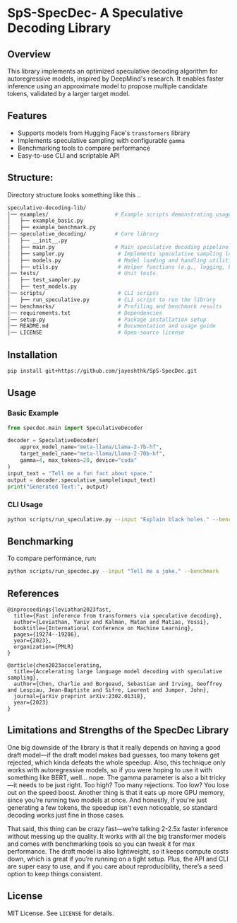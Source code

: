 # SpS-SpecDec- A Speculative Decoding Library

## Overview

This library implements an optimized speculative decoding algorithm for autoregressive models, inspired by DeepMind's research. It enables faster inference using an approximate model to propose multiple candidate tokens, validated by a larger target model.

## Features

- Supports models from Hugging Face's `transformers` library
- Implements speculative sampling with configurable `gamma`
- Benchmarking tools to compare performance
- Easy-to-use CLI and scriptable API

## Structure:

Directory structure looks something like this ..

```bash
speculative-decoding-lib/
│── examples/                     # Example scripts demonstrating usage
│   ├── example_basic.py
│   ├── example_benchmark.py
│── speculative_decoding/         # Core library
│   ├── __init__.py
│   ├── main.py                   # Main speculative decoding pipeline
│   ├── sampler.py                 # Implements speculative sampling logic
│   ├── models.py                  # Model loading and handling utilities
│   ├── utils.py                   # Helper functions (e.g., logging, benchmarks)
│── tests/                         # Unit tests
│   ├── test_sampler.py
│   ├── test_models.py
│── scripts/                       # CLI scripts
│   ├── run_speculative.py         # CLI script to run the library
│── benchmarks/                    # Profiling and benchmark results
│── requirements.txt               # Dependencies
│── setup.py                       # Package installation setup
│── README.md                      # Documentation and usage guide
│── LICENSE                        # Open-source license
```

## Installation

```bash
pip install git+https://github.com/jayeshthk/SpS-SpecDec.git
```

## Usage

### Basic Example

```python
from specdec.main import SpeculativeDecoder

decoder = SpeculativeDecoder(
    approx_model_name="meta-llama/Llama-2-7b-hf",
    target_model_name="meta-llama/Llama-2-70b-hf",
    gamma=4, max_tokens=20, device="cuda"
)
input_text = "Tell me a fun fact about space."
output = decoder.speculative_sample(input_text)
print("Generated Text:", output)
```

### CLI Usage

```bash
python scripts/run_speculative.py --input "Explain black holes." --benchmark
```

## Benchmarking

To compare performance, run:

```bash
python scripts/run_specdec.py --input "Tell me a joke." --benchmark
```

## References

```
@inproceedings{leviathan2023fast,
  title={Fast inference from transformers via speculative decoding},
  author={Leviathan, Yaniv and Kalman, Matan and Matias, Yossi},
  booktitle={International Conference on Machine Learning},
  pages={19274--19286},
  year={2023},
  organization={PMLR}
}

@article{chen2023accelerating,
  title={Accelerating large language model decoding with speculative sampling},
  author={Chen, Charlie and Borgeaud, Sebastian and Irving, Geoffrey and Lespiau, Jean-Baptiste and Sifre, Laurent and Jumper, John},
  journal={arXiv preprint arXiv:2302.01318},
  year={2023}
}
```

## Limitations and Strengths of the SpecDec Library

One big downside of the library is that it really depends on having a good draft model—if the draft model makes bad guesses, too many tokens get rejected, which kinda defeats the whole speedup. Also, this technique only works with autoregressive models, so if you were hoping to use it with something like BERT, well... nope. The gamma parameter is also a bit tricky—it needs to be just right. Too high? Too many rejections. Too low? You lose out on the speed boost. Another thing is that it eats up more GPU memory, since you're running two models at once. And honestly, if you're just generating a few tokens, the speedup isn't even noticeable, so standard decoding works just fine in those cases.

That said, this thing can be crazy fast—we’re talking 2-2.5x faster inference without messing up the quality. It works with all the big transformer models and comes with benchmarking tools so you can tweak it for max performance. The draft model is also lightweight, so it keeps compute costs down, which is great if you’re running on a tight setup. Plus, the API and CLI are super easy to use, and if you care about reproducibility, there’s a seed option to keep things consistent.

## License

MIT License. See `LICENSE` for details.
